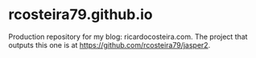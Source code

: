 # rcosteira79.github.io

Production repository for my blog: ricardocosteira.com. The project that outputs this one is at https://github.com/rcosteira79/jasper2.
